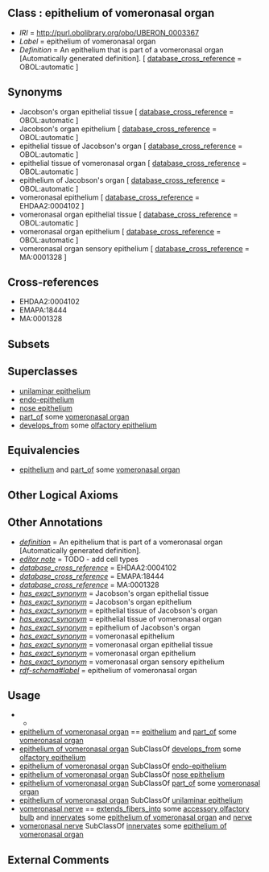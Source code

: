 
## Class : epithelium of vomeronasal organ

 * *IRI* = http://purl.obolibrary.org/obo/UBERON_0003367
 * *Label* = epithelium of vomeronasal organ
 * *Definition* = An epithelium that is part of a vomeronasal organ [Automatically generated definition]. [ [database_cross_reference](../../ef/oboInOwl#hasDbXref.md) = OBOL:automatic ]

## Synonyms

 * Jacobson's organ epithelial tissue [ [database_cross_reference](../../ef/oboInOwl#hasDbXref.md) = OBOL:automatic ]
 * Jacobson's organ epithelium [ [database_cross_reference](../../ef/oboInOwl#hasDbXref.md) = OBOL:automatic ]
 * epithelial tissue of Jacobson's organ [ [database_cross_reference](../../ef/oboInOwl#hasDbXref.md) = OBOL:automatic ]
 * epithelial tissue of vomeronasal organ [ [database_cross_reference](../../ef/oboInOwl#hasDbXref.md) = OBOL:automatic ]
 * epithelium of Jacobson's organ [ [database_cross_reference](../../ef/oboInOwl#hasDbXref.md) = OBOL:automatic ]
 * vomeronasal epithelium [ [database_cross_reference](../../ef/oboInOwl#hasDbXref.md) = EHDAA2:0004102 ]
 * vomeronasal organ epithelial tissue [ [database_cross_reference](../../ef/oboInOwl#hasDbXref.md) = OBOL:automatic ]
 * vomeronasal organ epithelium [ [database_cross_reference](../../ef/oboInOwl#hasDbXref.md) = OBOL:automatic ]
 * vomeronasal organ sensory epithelium [ [database_cross_reference](../../ef/oboInOwl#hasDbXref.md) = MA:0001328 ]

## Cross-references

 * EHDAA2:0004102
 * EMAPA:18444
 * MA:0001328

## Subsets


## Superclasses

 * [unilaminar epithelium](../../UBERON/90/UBERON_0000490.md)
 * [endo-epithelium](../../UBERON/11/UBERON_0005911.md)
 * [nose epithelium](../../UBERON/06/UBERON_0019306.md)
 * [part_of](../../BFO/50/BFO_0000050.md) some [vomeronasal organ](../../UBERON/55/UBERON_0002255.md)
 * [develops_from](../../RO/02/RO_0002202.md) some [olfactory epithelium](../../UBERON/97/UBERON_0001997.md)

## Equivalencies

 * [epithelium](../../UBERON/83/UBERON_0000483.md) and [part_of](../../BFO/50/BFO_0000050.md) some [vomeronasal organ](../../UBERON/55/UBERON_0002255.md)

## Other Logical Axioms


## Other Annotations

 * *[definition](../../IAO/15/IAO_0000115.md)* = An epithelium that is part of a vomeronasal organ [Automatically generated definition].
 * *[editor note](../../IAO/16/IAO_0000116.md)* = TODO - add cell types
 * *[database_cross_reference](../../ef/oboInOwl#hasDbXref.md)* = EHDAA2:0004102
 * *[database_cross_reference](../../ef/oboInOwl#hasDbXref.md)* = EMAPA:18444
 * *[database_cross_reference](../../ef/oboInOwl#hasDbXref.md)* = MA:0001328
 * *[has_exact_synonym](../../ym/oboInOwl#hasExactSynonym.md)* = Jacobson's organ epithelial tissue
 * *[has_exact_synonym](../../ym/oboInOwl#hasExactSynonym.md)* = Jacobson's organ epithelium
 * *[has_exact_synonym](../../ym/oboInOwl#hasExactSynonym.md)* = epithelial tissue of Jacobson's organ
 * *[has_exact_synonym](../../ym/oboInOwl#hasExactSynonym.md)* = epithelial tissue of vomeronasal organ
 * *[has_exact_synonym](../../ym/oboInOwl#hasExactSynonym.md)* = epithelium of Jacobson's organ
 * *[has_exact_synonym](../../ym/oboInOwl#hasExactSynonym.md)* = vomeronasal epithelium
 * *[has_exact_synonym](../../ym/oboInOwl#hasExactSynonym.md)* = vomeronasal organ epithelial tissue
 * *[has_exact_synonym](../../ym/oboInOwl#hasExactSynonym.md)* = vomeronasal organ epithelium
 * *[has_exact_synonym](../../ym/oboInOwl#hasExactSynonym.md)* = vomeronasal organ sensory epithelium
 * *[rdf-schema#label](../../el/rdf-schema#label.md)* = epithelium of vomeronasal organ

## Usage

 * -
 * [epithelium of vomeronasal organ](../../UBERON/67/UBERON_0003367.md) == [epithelium](../../UBERON/83/UBERON_0000483.md) and [part_of](../../BFO/50/BFO_0000050.md) some [vomeronasal organ](../../UBERON/55/UBERON_0002255.md)
 * [epithelium of vomeronasal organ](../../UBERON/67/UBERON_0003367.md) SubClassOf [develops_from](../../RO/02/RO_0002202.md) some [olfactory epithelium](../../UBERON/97/UBERON_0001997.md)
 * [epithelium of vomeronasal organ](../../UBERON/67/UBERON_0003367.md) SubClassOf [endo-epithelium](../../UBERON/11/UBERON_0005911.md)
 * [epithelium of vomeronasal organ](../../UBERON/67/UBERON_0003367.md) SubClassOf [nose epithelium](../../UBERON/06/UBERON_0019306.md)
 * [epithelium of vomeronasal organ](../../UBERON/67/UBERON_0003367.md) SubClassOf [part_of](../../BFO/50/BFO_0000050.md) some [vomeronasal organ](../../UBERON/55/UBERON_0002255.md)
 * [epithelium of vomeronasal organ](../../UBERON/67/UBERON_0003367.md) SubClassOf [unilaminar epithelium](../../UBERON/90/UBERON_0000490.md)
 * [vomeronasal nerve](../../UBERON/21/UBERON_0009121.md) == [extends_fibers_into](../../core#extends/to/core#extends_fibers_into.md) some [accessory olfactory bulb](../../UBERON/69/UBERON_0004069.md) and [innervates](../../RO/34/RO_0002134.md) some [epithelium of vomeronasal organ](../../UBERON/67/UBERON_0003367.md) and [nerve](../../UBERON/21/UBERON_0001021.md)
 * [vomeronasal nerve](../../UBERON/21/UBERON_0009121.md) SubClassOf [innervates](../../RO/34/RO_0002134.md) some [epithelium of vomeronasal organ](../../UBERON/67/UBERON_0003367.md)

## External Comments


